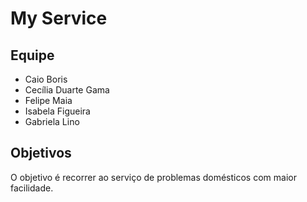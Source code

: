 # My Service
## Equipe
- Caio Boris
- Cecília Duarte Gama
- Felipe Maia
- Isabela Figueira
- Gabriela Lino
## Objetivos
O objetivo é recorrer ao serviço de problemas domésticos com maior facilidade.
